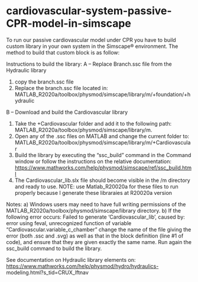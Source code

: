 # cardiovascular-system-passive-CPR-model-in-simscape
To run our passive cardiovascular model under CPR you have to build custom library in your own system in the Simscape®  environment. The method to build that custom block is as follow:

Instructions to build the library:
A – Replace Branch.ssc file from the Hydraulic library
1.	copy the branch.ssc file
2.	Replace the branch.ssc file located in: MATLAB_R2020a/toolbox/physmod/simscape/library/m/+foundation/+hydraulic

B – Download and build the Cardiovascular library
1.	Take the +Cardiovascular folder and add it to the following path: MATLAB_R2020a/toolbox/physmod/simscape/library/m.
2.	Open any of the .ssc files on MATLAB and change the current folder to: MATLAB_R2020a/toolbox/physmod/simscape/library/m/+Cardiovascular
3.	Build the library by executing the “ssc_build” command in the Command window or follow the instructions on the relative documentation: https://www.mathworks.com/help/physmod/simscape/ref/ssc_build.html
4.	The Cardiovascular_lib.slx file should become visible in the /m directory and ready to use.
NOTE: use Matlab_R20020a for these files to run properly because I generate these libraraies at R20020a version

Notes:
a)	Windows	users	may	need	to	have	full	writing	permissions	of	the MATLAB_R2020a/toolbox/physmod/simscape/library directory.
b)	If the following error occurs:
Failed to generate ‘Cardiovascular_lib’,
caused by: error using feval, unrecognized function of variable “Cardiovascular.variable_c_chamber”
change the name of the file giving the error (both .ssc and .svg) as well as that in the block definition (line #1 of code), and ensure that they are given exactly the same name. Run again the ssc_build command to build the library.

See documentation on Hydraulic library elements on: https://www.mathworks.com/help/physmod/hydro/hydraulics- modeling.html?s_tid=CRUX_lftnav

